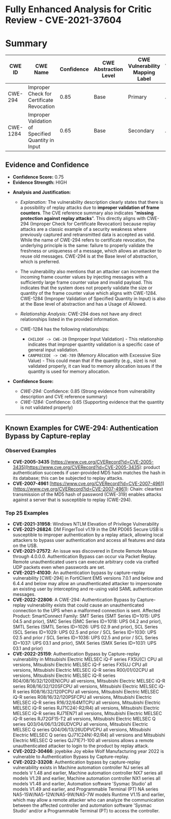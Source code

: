 # Fully Enhanced Analysis for Critic Review - CVE-2021-37604

# Summary
| CWE ID | CWE Name | Confidence | CWE Abstraction Level | CWE Vulnerability Mapping Label | CWE-Vulnerability Mapping Notes |
|---|---|---|---|---|---|
| CWE-294 | Improper Check for Certificate Revocation | 0.85 | Base | Primary | Allowed |
| CWE-1284 | Improper Validation of Specified Quantity in Input | 0.65 | Base | Secondary | Allowed |

## Evidence and Confidence

*   **Confidence Score:** 0.75
*   **Evidence Strength:** HIGH

- **Analysis and Justification:**  
  - *Explanation:* The vulnerability description clearly states that there is a possibility of replay attacks due to **improper validation of frame counters**. The CVE reference summary also indicates "**missing protection against replay attacks**". This directly aligns with CWE-294 (Improper Check for Certificate Revocation) because replay attacks are a classic example of a security weakness where previously captured and retransmitted data is accepted as valid. While the name of CWE-294 refers to certificate revocation, the underlying principle is the same: failure to properly validate the freshness or uniqueness of a message, which allows an attacker to reuse old messages. CWE-294 is at the Base level of abstraction, which is preferred.
  - The vulnerability also mentions that an attacker can increment the incoming frame counter values by injecting messages with a sufficiently large frame counter value and invalid payload. This indicates that the system does not properly validate the size or quantity of the frame counter value which aligns with CWE-1284. CWE-1284 (Improper Validation of Specified Quantity in Input) is also at the Base level of abstraction and has a Usage of Allowed.

  - *Relationship Analysis:* CWE-294 does not have any direct relationships listed in the provided information.
  - CWE-1284 has the following relationships:
    - `CHILDOF -> CWE-20` (Improper Input Validation) - This relationship indicates that improper quantity validation is a specific case of general input validation.
    - `CANPRECEDE -> CWE-789` (Memory Allocation with Excessive Size Value) - This could mean that if the quantity (e.g., size) is not validated properly, it can lead to memory allocation issues if the quantity is used for memory allocation.

- **Confidence Score:**
  - *CWE-294:* Confidence: 0.85 (Strong evidence from vulnerability description and CVE reference summary)
  - *CWE-1284:* Confidence: 0.65 (Supporting evidence that the quantity is not validated properly)

---



## Known Examples for CWE-294: Authentication Bypass by Capture-replay
### Observed Examples
- **CVE-2005-3435** [https://www.cve.org/CVERecord?id=CVE-2005-3435](https://www.cve.org/CVERecord?id=CVE-2005-3435): product authentication succeeds if user-provided MD5 hash matches the hash in its database; this can be subjected to replay attacks.
- **CVE-2007-4961** [https://www.cve.org/CVERecord?id=CVE-2007-4961](https://www.cve.org/CVERecord?id=CVE-2007-4961): Chain: cleartext transmission of the MD5 hash of password (CWE-319) enables attacks against a server that is susceptible to replay (CWE-294).
### Top 25 Examples
- **CVE-2021-31958**: Windows NTLM Elevation of Privilege Vulnerability
- **CVE-2021-26824**: DM FingerTool v1.19 in the DM PD065 Secure USB is susceptible to improper authentication by a replay attack, allowing local attackers to bypass user authentication and access all features and data on the USB.
- **CVE-2021-27572**: An issue was discovered in Emote Remote Mouse through 4.0.0.0. Authentication Bypass can occur via Packet Replay. Remote unauthenticated users can execute arbitrary code via crafted UDP packets even when passwords are set.
- **CVE-2021-41030**: An authentication bypass by capture-replay vulnerability [CWE-294] in FortiClient EMS versions 7.0.1 and below and 6.4.4 and below may allow an unauthenticated attacker to impersonate an existing user by intercepting and re-using valid SAML authentication messages.
- **CVE-2022-22806**: A CWE-294: Authentication Bypass by Capture-replay vulnerability exists that could cause an unauthenticated connection to the UPS when a malformed connection is sent. Affected Product: SmartConnect Family: SMT Series (SMT Series ID=1015: UPS 04.5 and prior), SMC Series (SMC Series ID=1018: UPS 04.2 and prior), SMTL Series (SMTL Series ID=1026: UPS 02.9 and prior), SCL Series (SCL Series ID=1029: UPS 02.5 and prior / SCL Series ID=1030: UPS 02.5 and prior / SCL Series ID=1036: UPS 02.5 and prior / SCL Series ID=1037: UPS 03.1 and prior), SMX Series (SMX Series ID=1031: UPS 03.1 and prior)
- **CVE-2022-25159**: Authentication Bypass by Capture-replay vulnerability in Mitsubishi Electric MELSEC iQ-F series FX5U(C) CPU all versions, Mitsubishi Electric MELSEC iQ-F series FX5UJ CPU all versions, Mitsubishi Electric MELSEC iQ-R series R00/01/02CPU all versions, Mitsubishi Electric MELSEC iQ-R series R04/08/16/32/120(EN)CPU all versions, Mitsubishi Electric MELSEC iQ-R series R08/16/32/120SFCPU all versions, Mitsubishi Electric MELSEC iQ-R series R08/16/32/120PCPU all versions, Mitsubishi Electric MELSEC iQ-R series R08/16/32/120PSFCPU all versions, Mitsubishi Electric MELSEC iQ-R series R16/32/64MTCPU all versions, Mitsubishi Electric MELSEC iQ-R series RJ71C24(-R2/R4) all versions, Mitsubishi Electric MELSEC iQ-R series RJ71EN71 all versions, Mitsubishi Electric MELSEC iQ-R series RJ72GF15-T2 all versions, Mitsubishi Electric MELSEC Q series Q03/04/06/13/26UDVCPU all versions, Mitsubishi Electric MELSEC Q series Q04/06/13/26UDPVCPU all versions, Mitsubishi Electric MELSEC Q series QJ71C24N(-R2/R4) all versions and Mitsubishi Electric MELSEC Q series QJ71E71-100 all versions allows a remote unauthenticated attacker to login to the product by replay attack.
- **CVE-2022-30466**: joyebike Joy ebike Wolf Manufacturing year 2022 is vulnerable to Authentication Bypass by Capture-replay.
- **CVE-2022-33208**: Authentication bypass by capture-replay vulnerability exists in Machine automation controller NJ series all models V 1.48 and earlier, Machine automation controller NX7 series all models V1.28 and earlier, Machine automation controller NX1 series all models V1.48 and earlier, Automation software 'Sysmac Studio' all models V1.49 and earlier, and Programmable Terminal (PT) NA series NA5-15W/NA5-12W/NA5-9W/NA5-7W models Runtime V1.15 and earlier, which may allow a remote attacker who can analyze the communication between the affected controller and automation software 'Sysmac Studio' and/or a Programmable Terminal (PT) to access the controller.
